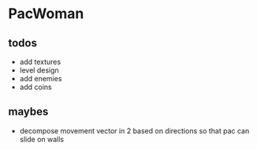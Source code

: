 # PacWoman

## todos

- add textures
- level design
- add enemies
- add coins

## maybes

- decompose movement vector in 2 based on directions so that pac can slide on walls